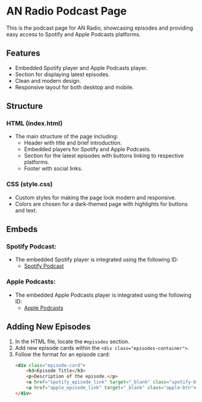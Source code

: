 # AN Radio Podcast Page

This is the podcast page for AN Radio, showcasing episodes and providing easy access to Spotify and Apple Podcasts platforms.

## Features
- Embedded Spotify player and Apple Podcasts player.
- Section for displaying latest episodes.
- Clean and modern design.
- Responsive layout for both desktop and mobile.

## Structure

### HTML (index.html)
- The main structure of the page including:
  - Header with title and brief introduction.
  - Embedded players for Spotify and Apple Podcasts.
  - Section for the latest episodes with buttons linking to respective platforms.
  - Footer with social links.

### CSS (style.css)
- Custom styles for making the page look modern and responsive.
- Colors are chosen for a dark-themed page with highlights for buttons and text.

## Embeds
### Spotify Podcast:
- The embedded Spotify player is integrated using the following ID:
  - [Spotify Podcast](https://open.spotify.com/show/29QI7M3Q0kS7WEYsLJYns4)

### Apple Podcasts:
- The embedded Apple Podcasts player is integrated using the following ID:
  - [Apple Podcasts](https://podcasts.apple.com/sa/podcast/an-radio/id1613191332)

## Adding New Episodes
1. In the HTML file, locate the `#episodes` section.
2. Add new episode cards within the `<div class="episodes-container">`.
3. Follow the format for an episode card:
   ```html
   <div class="episode-card">
       <h3>Episode Title</h3>
       <p>Description of the episode.</p>
       <a href="spotify_episode_link" target="_blank" class="spotify-btn">Listen on Spotify</a>
       <a href="apple_episode_link" target="_blank" class="apple-btn">Listen on Apple Podcasts</a>
   </div>
